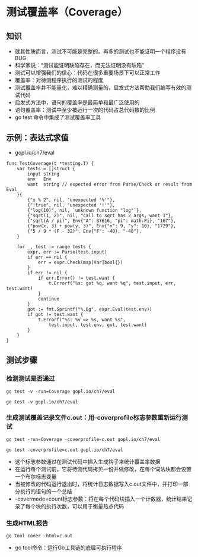 # 测试覆盖率（Coverage）
## 知识
- 就其性质而言，测试不可能是完整的。再多的测试也不能证明一个程序没有BUG
- 科学家说：“测试能证明缺陷存在，而无法证明没有缺陷”
- 测试可以增强我们的信心：代码在很多重要场景下可以正常工作
- 覆盖率：对待测程序执行的测试的程度
- 测试覆盖率并不能量化，难以精确测量的，启发式方法帮助我们编写有效的测试代码
- 启发式方法中，语句的覆盖率是最简单和最广泛使用的
- 语句覆盖率：测试中至少被运行一次的代码占总代码数的比例
- go test 命令中集成了测试覆盖率工具

## 示例：表达式求值
- gopl.io/ch7/eval

```
func TestCoverage(t *testing.T) {
    var tests = []struct {
        input string
        env   Env
        want  string // expected error from Parse/Check or result from Eval
    }{
        {"x % 2", nil, "unexpected '%'"},
        {"!true", nil, "unexpected '!'"},
        {"log(10)", nil, `unknown function "log"`},
        {"sqrt(1, 2)", nil, "call to sqrt has 2 args, want 1"},
        {"sqrt(A / pi)", Env{"A": 87616, "pi": math.Pi}, "167"},
        {"pow(x, 3) + pow(y, 3)", Env{"x": 9, "y": 10}, "1729"},
        {"5 / 9 * (F - 32)", Env{"F": -40}, "-40"},
    }

    for _, test := range tests {
        expr, err := Parse(test.input)
        if err == nil {
            err = expr.Check(map[Var]bool{})
        }
        if err != nil {
            if err.Error() != test.want {
                t.Errorf("%s: got %q, want %q", test.input, err, test.want)
            }
            continue
        }
        got := fmt.Sprintf("%.6g", expr.Eval(test.env))
        if got != test.want {
            t.Errorf("%s: %v => %s, want %s",
                test.input, test.env, got, test.want)
        }
    }
}
```

## 测试步骤
### 检测测试是否通过
```
go test -v -run=Coverage gopl.io/ch7/eval
```
```
go test -v gopl.io/ch7/eval
```
### 生成测试覆盖记录文件c.out：用-coverprofile标志参数重新运行测试
```
go test -run=Coverage -coverprofile=c.out gopl.io/ch7/eval
```
```
go test -coverprofile=c.out gopl.io/ch7/eval
```
- 这个标志参数通过在测试代码中插入生成钩子来统计覆盖率数据
- 在运行每个测试前，它将待测代码拷贝一份并做修改，在每个词法块都会设置一个布尔标志变量
- 当被修改的代码运行退出时，将统计日志数据写入c.out文件中，并打印一部分执行的语句的一个总结
- -covermode=count标志参数：将在每个代码块插入一个计数器，统计结果记录了每个块的执行次数，可以用于衡量热点代码 

### 生成HTML报告
```
go tool cover -html=c.out
```

- go tool命令：运行Go工具链的底层可执行程序
